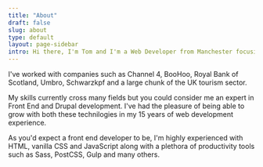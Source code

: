 ```yaml
---
title: "About"
draft: false
slug: about
type: default
layout: page-sidebar
intro: Hi there, I'm Tom and I'm a Web Developer from Manchester focusing on front-end and Drupal development. I've been developing websites commercially since 2010 and dabbling in all things web since 2005.
---
```

I've worked with companies such as Channel 4, BooHoo, Royal Bank of Scotland, Umbro, Schwarzkpf and a large chunk of the UK tourism sector.

My skills currently cross many fields but you could consider me an expert in Front End and Drupal development. I've had the pleasure of being able to grow with both these technilogies in my 15 years of web development experience.

As you'd expect a front end developer to be, I'm highly experienced with HTML, vanilla CSS and JavaScript along with a plethora of productivity tools such as Sass, PostCSS, Gulp and many others.